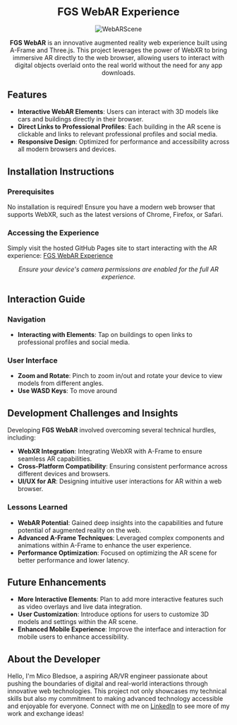<div align="center">
  <h1 style="font-size: 24px;">FGS WebAR Experience</h1>
  <img src="https://github.com/MicoBledsoe/WebAR/assets/108279441/bada8b11-a304-492c-9423-ccc44b585919" alt="WebARScene">
</div>

<div align="center">
  <p><strong>FGS WebAR</strong> is an innovative augmented reality web experience built using A-Frame and Three.js. This project leverages the power of WebXR to bring immersive AR directly to the web browser, allowing users to interact with digital objects overlaid onto the real world without the need for any app downloads.</p>
</div>

## Features

- **Interactive WebAR Elements**: Users can interact with 3D models like cars and buildings directly in their browser.
- **Direct Links to Professional Profiles**: Each building in the AR scene is clickable and links to relevant professional profiles and social media.
- **Responsive Design**: Optimized for performance and accessibility across all modern browsers and devices.

## Installation Instructions

### Prerequisites

No installation is required! Ensure you have a modern web browser that supports WebXR, such as the latest versions of Chrome, Firefox, or Safari.

### Accessing the Experience

Simply visit the hosted GitHub Pages site to start interacting with the AR experience:
[FGS WebAR Experience](https://micobledsoe.github.io/WebXR/)

<div align="center">
  <p><em>Ensure your device's camera permissions are enabled for the full AR experience.</em></p>
</div>

## Interaction Guide

### Navigation
- **Interacting with Elements**: Tap on buildings to open links to professional profiles and social media.

### User Interface
- **Zoom and Rotate**: Pinch to zoom in/out and rotate your device to view models from different angles.
- **Use WASD Keys**: To move around

## Development Challenges and Insights

Developing **FGS WebAR** involved overcoming several technical hurdles, including:

- **WebXR Integration**: Integrating WebXR with A-Frame to ensure seamless AR capabilities.
- **Cross-Platform Compatibility**: Ensuring consistent performance across different devices and browsers.
- **UI/UX for AR**: Designing intuitive user interactions for AR within a web browser.

### Lessons Learned

- **WebAR Potential**: Gained deep insights into the capabilities and future potential of augmented reality on the web.
- **Advanced A-Frame Techniques**: Leveraged complex components and animations within A-Frame to enhance the user experience.
- **Performance Optimization**: Focused on optimizing the AR scene for better performance and lower latency.

## Future Enhancements

- **More Interactive Elements**: Plan to add more interactive features such as video overlays and live data integration.
- **User Customization**: Introduce options for users to customize 3D models and settings within the AR scene.
- **Enhanced Mobile Experience**: Improve the interface and interaction for mobile users to enhance accessibility.

## About the Developer

Hello, I'm Mico Bledsoe, a aspiring AR/VR engineer passionate about pushing the boundaries of digital and real-world interactions through innovative web technologies. This project not only showcases my technical skills but also my commitment to making advanced technology accessible and enjoyable for everyone. Connect with me on [LinkedIn](https://www.linkedin.com/in/micobledsoe) to see more of my work and exchange ideas!
